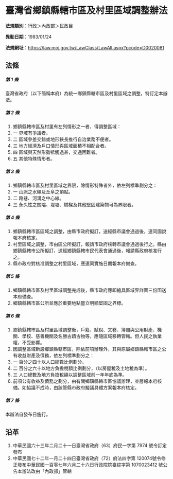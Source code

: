 # 臺灣省鄉鎮縣轄市區及村里區域調整辦法

**法規類別**：行政＞內政部＞民政目

**異動日期**：1983/01/24  

**法規網址**：https://law.moj.gov.tw/LawClass/LawAll.aspx?pcode=D0020081





## 法條
##### 第 1 條
臺灣省政府（以下簡稱本府）為統一鄉鎮縣轄市區及村里區域之調整，特訂定本辦法。

##### 第 2 條
1. 鄉鎮縣轄市區及村里有左列情形之一者，得調整區域：
1. 一  界域有爭議者。
1. 二  區域參差交錯或地形狹長推行自治業務不便者。
1. 三  地方經濟及戶口情形與區域面積不相配合者。
1. 四  區域與天然形勢牴觸過甚，交通困難者。
1. 五  其他特殊情形者。

##### 第 3 條
1. 鄉鎮縣轄市區及村里區域之界限，除情形特殊者外，依左列標準劃分之：
1. 一  山脈之水線及丘阜之頂點。
1. 二  路巷、河溝之中心線。
1. 三  永久性之關隘、堤塘、橋樑及其他堅固建築物可為界限者。

##### 第 4 條
1. 鄉鎮縣轄市區區域之調整，由縣市政府擬訂，送經縣市議會通過後，連同圖說報本府核定。
1. 村里區域之調整，市由區公所擬訂，報請市政府核轉市議會通過後行之。縣由鄉鎮縣轄市公所擬訂，送經鄉鎮縣轄市民代表會通過後，報請縣政府核准行之。
1. 縣市政府對核准調整之村里區域，應連同實施日期報本府備查。

##### 第 5 條
1. 鄉鎮縣轄市區及村里區域調整完成後，縣市政府應即繪具區域界詳圖三份函送本府備查。
1. 鄉鎮縣轄市區公所並應於重要地點豎立明顯堅固之界標。

##### 第 6 條
1. 鄉鎮縣轄市區及村里區域調整後，戶籍、賦稅、文卷、簿冊與公用財產、機關、學校、慈善機關及名勝古蹟古物等，應隨區域移轉管轄。但人民之執業權，不受影響。
1. 因調整區域新設鄉鎮縣轄市區，除依前項辦理外，其與原屬鄉鎮縣轄市區之公有收益財產及債務，依左列標準劃分之：
1. 一  百分之四十以人口總數比例劃分。
1. 二  百分之六十以地方負擔稅額比例劃分，（以房屋稅及土地稅為準）。
1. 三  人口總數及地方負擔稅額以調整區域前一年年底為準。
1. 前項公有收益及債務之劃分，由有關鄉鎮縣轄市區協議辦理，並層報本府核備。如協議不成時，由該管縣市政府擬議具體方案報本府核定。

##### 第 7 條
本辦法自發布日施行。

## 沿革
1. 中華民國六十三年二月二十一日臺灣省政府（63）府民一字第 7974 號令訂定發布
1. 中華民國七十二年一月二十四日臺灣省政府（72）府法四字第 120074號令修正發布中華民國一百零七年六月二十六日行政院院臺綜字第 1070023412 號公告本辦法改由「內政部」管轄
